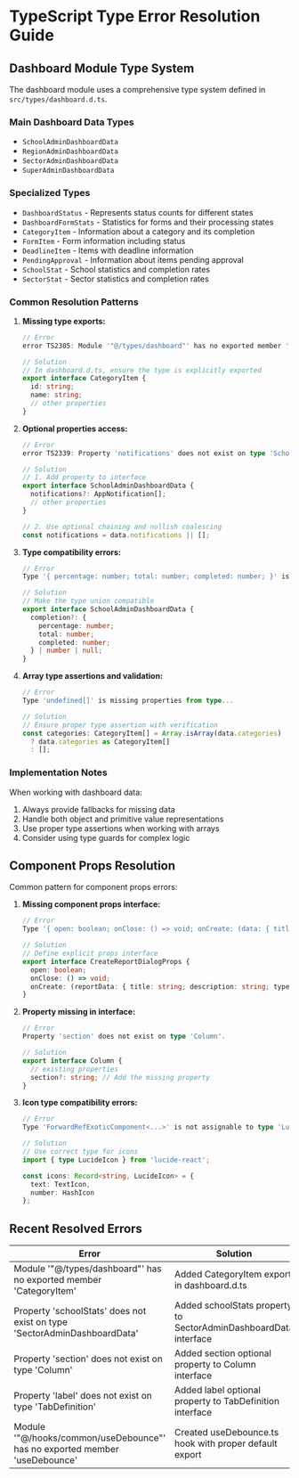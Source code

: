 # TypeScript Type Error Resolution Guide

## Dashboard Module Type System

The dashboard module uses a comprehensive type system defined in `src/types/dashboard.d.ts`.

### Main Dashboard Data Types

- `SchoolAdminDashboardData`
- `RegionAdminDashboardData`
- `SectorAdminDashboardData`
- `SuperAdminDashboardData`

### Specialized Types

- `DashboardStatus` - Represents status counts for different states
- `DashboardFormStats` - Statistics for forms and their processing states
- `CategoryItem` - Information about a category and its completion
- `FormItem` - Form information including status
- `DeadlineItem` - Items with deadline information
- `PendingApproval` - Information about items pending approval
- `SchoolStat` - School statistics and completion rates
- `SectorStat` - Sector statistics and completion rates

### Common Resolution Patterns

1. **Missing type exports:**
   ```typescript
   // Error
   error TS2305: Module '"@/types/dashboard"' has no exported member 'CategoryItem'.
   
   // Solution
   // In dashboard.d.ts, ensure the type is explicitly exported
   export interface CategoryItem {
     id: string;
     name: string;
     // other properties
   }
   ```

2. **Optional properties access:**
   ```typescript
   // Error
   error TS2339: Property 'notifications' does not exist on type 'SchoolAdminDashboardData'.
   
   // Solution
   // 1. Add property to interface
   export interface SchoolAdminDashboardData {
     notifications?: AppNotification[];
     // other properties
   }
   
   // 2. Use optional chaining and nullish coalescing
   const notifications = data.notifications || [];
   ```

3. **Type compatibility errors:**
   ```typescript
   // Error
   Type '{ percentage: number; total: number; completed: number; }' is not assignable to type 'number'.
   
   // Solution
   // Make the type union compatible
   export interface SchoolAdminDashboardData {
     completion?: {
       percentage: number;
       total: number;
       completed: number;
     } | number | null;
   }
   ```

4. **Array type assertions and validation:**
   ```typescript
   // Error
   Type 'undefined[]' is missing properties from type...
   
   // Solution
   // Ensure proper type assertion with verification
   const categories: CategoryItem[] = Array.isArray(data.categories) 
     ? data.categories as CategoryItem[]
     : [];
   ```

### Implementation Notes

When working with dashboard data:
1. Always provide fallbacks for missing data
2. Handle both object and primitive value representations
3. Use proper type assertions when working with arrays
4. Consider using type guards for complex logic

## Component Props Resolution

Common pattern for component props errors:

1. **Missing component props interface:**
   ```typescript
   // Error
   Type '{ open: boolean; onClose: () => void; onCreate: (data: { title: string; description: string; type: string; }) => Promise<void>; }' is not assignable to type 'IntrinsicAttributes & CreateReportDialogProps'.
   
   // Solution
   // Define explicit props interface
   export interface CreateReportDialogProps {
     open: boolean;
     onClose: () => void;
     onCreate: (reportData: { title: string; description: string; type: string }) => Promise<void>;
   }
   ```

2. **Property missing in interface:**
   ```typescript
   // Error
   Property 'section' does not exist on type 'Column'.
   
   // Solution
   export interface Column {
     // existing properties
     section?: string; // Add the missing property
   }
   ```

3. **Icon type compatibility errors:**
   ```typescript
   // Error
   Type 'ForwardRefExoticComponent<...>' is not assignable to type 'LucideIcon'.
   
   // Solution
   // Use correct type for icons
   import { type LucideIcon } from 'lucide-react';
   
   const icons: Record<string, LucideIcon> = {
     text: TextIcon,
     number: HashIcon
   };
   ```

## Recent Resolved Errors

| Error | Solution | Date |
|------|-------|-------|
| Module '"@/types/dashboard"' has no exported member 'CategoryItem' | Added CategoryItem export in dashboard.d.ts | 2025-05-16 |
| Property 'schoolStats' does not exist on type 'SectorAdminDashboardData' | Added schoolStats property to SectorAdminDashboardData interface | 2025-05-16 |
| Property 'section' does not exist on type 'Column' | Added section optional property to Column interface | 2025-05-16 |
| Property 'label' does not exist on type 'TabDefinition' | Added label optional property to TabDefinition interface | 2025-05-16 |
| Module '"@/hooks/common/useDebounce"' has no exported member 'useDebounce' | Created useDebounce.ts hook with proper default export | 2025-05-16 |
